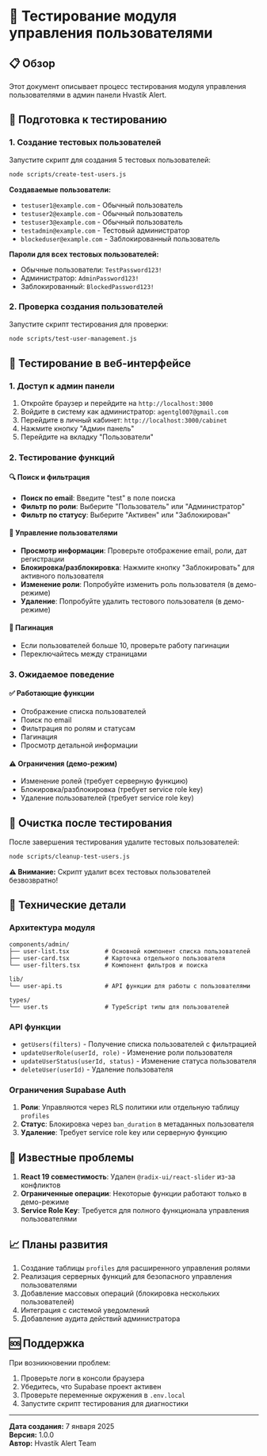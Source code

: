 # 🧪 Тестирование модуля управления пользователями

## 📋 Обзор

Этот документ описывает процесс тестирования модуля управления пользователями в админ панели Hvastik Alert.

## 🚀 Подготовка к тестированию

### 1. Создание тестовых пользователей

Запустите скрипт для создания 5 тестовых пользователей:

```bash
node scripts/create-test-users.js
```

**Создаваемые пользователи:**
- `testuser1@example.com` - Обычный пользователь
- `testuser2@example.com` - Обычный пользователь  
- `testuser3@example.com` - Обычный пользователь
- `testadmin@example.com` - Тестовый администратор
- `blockeduser@example.com` - Заблокированный пользователь

**Пароли для всех тестовых пользователей:**
- Обычные пользователи: `TestPassword123!`
- Администратор: `AdminPassword123!`
- Заблокированный: `BlockedPassword123!`

### 2. Проверка создания пользователей

Запустите скрипт тестирования для проверки:

```bash
node scripts/test-user-management.js
```

## 🎯 Тестирование в веб-интерфейсе

### 1. Доступ к админ панели

1. Откройте браузер и перейдите на `http://localhost:3000`
2. Войдите в систему как администратор: `agentgl007@gmail.com`
3. Перейдите в личный кабинет: `http://localhost:3000/cabinet`
4. Нажмите кнопку "Админ панель"
5. Перейдите на вкладку "Пользователи"

### 2. Тестирование функций

#### 🔍 Поиск и фильтрация
- **Поиск по email**: Введите "test" в поле поиска
- **Фильтр по роли**: Выберите "Пользователь" или "Администратор"
- **Фильтр по статусу**: Выберите "Активен" или "Заблокирован"

#### 👥 Управление пользователями
- **Просмотр информации**: Проверьте отображение email, роли, дат регистрации
- **Блокировка/разблокировка**: Нажмите кнопку "Заблокировать" для активного пользователя
- **Изменение роли**: Попробуйте изменить роль пользователя (в демо-режиме)
- **Удаление**: Попробуйте удалить тестового пользователя (в демо-режиме)

#### 📄 Пагинация
- Если пользователей больше 10, проверьте работу пагинации
- Переключайтесь между страницами

### 3. Ожидаемое поведение

#### ✅ Работающие функции
- Отображение списка пользователей
- Поиск по email
- Фильтрация по ролям и статусам
- Пагинация
- Просмотр детальной информации

#### ⚠️ Ограничения (демо-режим)
- Изменение ролей (требует серверную функцию)
- Блокировка/разблокировка (требует service role key)
- Удаление пользователей (требует service role key)

## 🧹 Очистка после тестирования

После завершения тестирования удалите тестовых пользователей:

```bash
node scripts/cleanup-test-users.js
```

**⚠️ Внимание:** Скрипт удалит всех тестовых пользователей безвозвратно!

## 🔧 Технические детали

### Архитектура модуля

```
components/admin/
├── user-list.tsx          # Основной компонент списка пользователей
├── user-card.tsx          # Карточка отдельного пользователя
└── user-filters.tsx       # Компонент фильтров и поиска

lib/
└── user-api.ts            # API функции для работы с пользователями

types/
└── user.ts                # TypeScript типы для пользователей
```

### API функции

- `getUsers(filters)` - Получение списка пользователей с фильтрацией
- `updateUserRole(userId, role)` - Изменение роли пользователя
- `updateUserStatus(userId, status)` - Изменение статуса пользователя
- `deleteUser(userId)` - Удаление пользователя

### Ограничения Supabase Auth

1. **Роли**: Управляются через RLS политики или отдельную таблицу `profiles`
2. **Статус**: Блокировка через `ban_duration` в метаданных пользователя
3. **Удаление**: Требует service role key или серверную функцию

## 🐛 Известные проблемы

1. **React 19 совместимость**: Удален `@radix-ui/react-slider` из-за конфликтов
2. **Ограниченные операции**: Некоторые функции работают только в демо-режиме
3. **Service Role Key**: Требуется для полного функционала управления пользователями

## 📈 Планы развития

1. Создание таблицы `profiles` для расширенного управления ролями
2. Реализация серверных функций для безопасного управления пользователями
3. Добавление массовых операций (блокировка нескольких пользователей)
4. Интеграция с системой уведомлений
5. Добавление аудита действий администратора

## 🆘 Поддержка

При возникновении проблем:

1. Проверьте логи в консоли браузера
2. Убедитесь, что Supabase проект активен
3. Проверьте переменные окружения в `.env.local`
4. Запустите скрипт тестирования для диагностики

---

**Дата создания:** 7 января 2025  
**Версия:** 1.0.0  
**Автор:** Hvastik Alert Team


